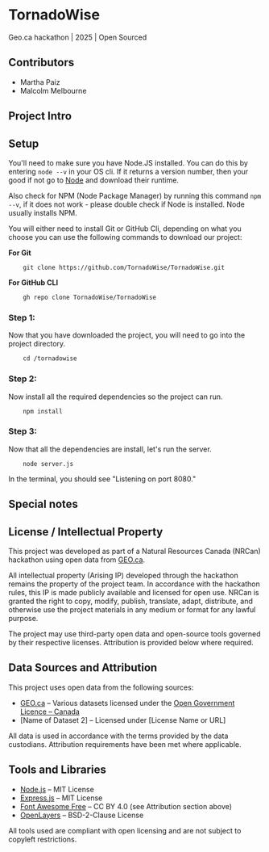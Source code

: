 # TornadoWise

Geo.ca hackathon | 2025 | Open Sourced

## Contributors

-   Martha Paiz
-   Malcolm Melbourne

## Project Intro

## Setup

You'll need to make sure you have Node.JS installed. You can do this by entering `node --v` in your OS cli. If it returns a version number, then your good if not go to [Node](https://nodejs.org/en) and download their runtime.

Also check for NPM (Node Package Manager) by running this command `npm --v`, if it does not work - please double check if Node is installed. Node usually installs NPM.

You will either need to install Git or GitHub Cli, depending on what you choose you can use the following commands to download our project:

**For Git**

```
    git clone https://github.com/TornadoWise/TornadoWise.git
```

**For GitHub CLI**

```
    gh repo clone TornadoWise/TornadoWise
```

### Step 1:

Now that you have downloaded the project, you will need to go into the project directory.

```
    cd /tornadowise
```

### Step 2:

Now install all the required dependencies so the project can run.

```
    npm install
```

### Step 3:

Now that all the dependencies are install, let's run the server.

```
    node server.js
```

In the terminal, you should see "Listening on port 8080."

## Special notes

## License / Intellectual Property

This project was developed as part of a Natural Resources Canada (NRCan) hackathon using open data from [GEO.ca](https://www.geo.ca/).

All intellectual property (Arising IP) developed through the hackathon remains the property of the project team. In accordance with the hackathon rules, this IP is made publicly available and licensed for open use. NRCan is granted the right to copy, modify, publish, translate, adapt, distribute, and otherwise use the project materials in any medium or format for any lawful purpose.

The project may use third-party open data and open-source tools governed by their respective licenses. Attribution is provided below where required.

## Data Sources and Attribution

This project uses open data from the following sources:

-   [GEO.ca](https://www.geo.ca/) – Various datasets licensed under the [Open Government Licence – Canada](https://open.canada.ca/en/open-government-licence-canada)
-   [Name of Dataset 2] – Licensed under [License Name or URL]

All data is used in accordance with the terms provided by the data custodians. Attribution requirements have been met where applicable.

## Tools and Libraries

-   [Node.js](https://nodejs.org) – MIT License
-   [Express.js](https://expressjs.com) – MIT License
-   [Font Awesome Free](https://fontawesome.com) – CC BY 4.0 (see Attribution section above)
-   [OpenLayers](https://openlayers.org) – BSD-2-Clause License

All tools used are compliant with open licensing and are not subject to copyleft restrictions.
